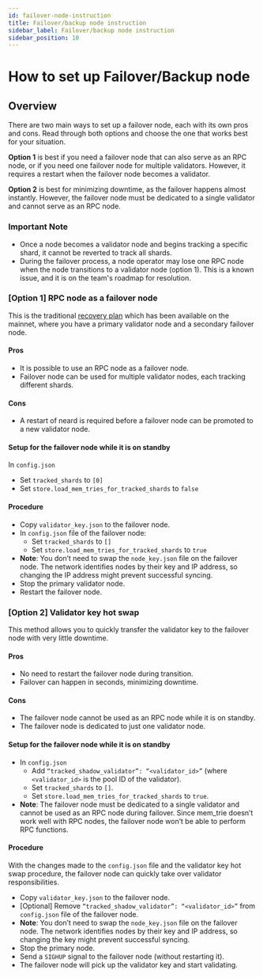 ```yaml
---
id: failover-node-instruction
title: Failover/backup node instruction
sidebar_label: Failover/backup node instruction
sidebar_position: 10
---
```


# How to set up Failover/Backup node

## Overview

There are two main ways to set up a failover node, each with its own pros and cons. Read through both options and choose the one that works best for your situation.

**Option 1** is best if you need a failover node that can also serve as an RPC node, or if you need one failover node for multiple validators. However, it requires a restart when the failover node becomes a validator.

**Option 2** is best for minimizing downtime, as the failover happens almost instantly. However, the failover node must be dedicated to a single validator and cannot serve as an RPC node.

### Important Note

* Once a node becomes a validator node and begins tracking a specific shard, it cannot be reverted to track all shards. 
* During the failover process, a node operator may lose one RPC node when the node transitions to a validator node (option 1). This is a known issue, and it is on the team's roadmap for resolution.

### [Option 1] RPC node as a failover node

This is the traditional [recovery plan](https://near-nodes.io/troubleshooting/common-errors) which has been available on the mainnet, where you have a primary validator node and a secondary failover node.

#### Pros

* It is possible to use an RPC node as a failover node.
* Failover node can be used for multiple validator nodes, each tracking different shards.

#### Cons

* A restart of neard is required before a failover node can be promoted to a new validator node.

#### Setup for the failover node while it is on standby

In `config.json`
* Set `tracked_shards` to `[0]`
* Set `store.load_mem_tries_for_tracked_shards` to `false`

#### Procedure

* Copy `validator_key.json` to the failover node.
* In `config.json` file of the failover node:
  * Set `tracked_shards` to `[]`
  * Set `store.load_mem_tries_for_tracked_shards` to `true`
* **Note**: You don’t need to swap the `node_key.json` file on the failover node. The network identifies nodes by their key and IP address, so changing the IP address might prevent successful syncing.
* Stop the primary validator node.
* Restart the failover node.

### [Option 2] Validator key hot swap

This method allows you to quickly transfer the validator key to the failover node with very little downtime.

#### Pros

* No need to restart the failover node during transition.
* Failover can happen in seconds, minimizing downtime.

#### Cons

* The failover node cannot be used as an RPC node while it is on standby.
* The failover node is dedicated to just one validator node.

#### Setup for the failover node while it is on standby

* In `config.json`
  * Add `“tracked_shadow_validator”: “<validator_id>”` (where `<validator_id>` is the pool ID of the validator).
  * Set `tracked_shards` to `[]`.
  * Set `store.load_mem_tries_for_tracked_shards` to `true`.
* **Note**: The failover node must be dedicated to a single validator and cannot be used as an RPC node during failover. Since mem_trie doesn’t work well with RPC nodes, the failover node won’t be able to perform RPC functions.

#### Procedure

With the changes made to the `config.json` file and the validator key hot swap procedure, the failover node can quickly take over validator responsibilities.
* Copy `validator_key.json` to the failover node.
* [Optional] Remove `“tracked_shadow_validator”: “<validator_id>”` from `config.json` file of the failover node.
* **Note**: You don’t need to swap the `node_key.json` file on the failover node. The network identifies nodes by their key and IP address, so changing the key might prevent successful syncing.
* Stop the primary node.
* Send a `SIGHUP` signal to the failover node (without restarting it).
* The failover node will pick up the validator key and start validating.

